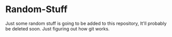 # Random-Stuff
Just some random stuff is going to be added to this repository,
It'll probably be deleted soon.
Just figuring out how git works.
